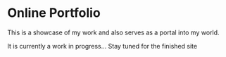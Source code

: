 # Online Portfolio

This is a showcase of my work and also serves as a portal into my world.

It is currently a work in progress... Stay tuned for the finished site
